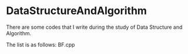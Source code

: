 # DataStructureAndAlgorithm
There are some codes that I write during the study of Data Structure and Algorithm.

The list is as follows:
BF.cpp
